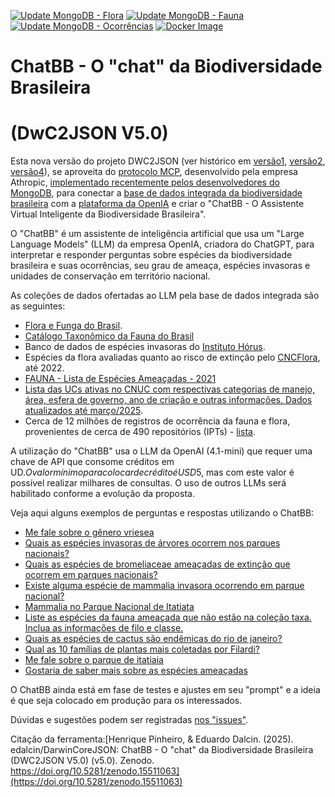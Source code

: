 [![Update MongoDB - Flora](https://github.com/edalcin/DarwinCoreJSON/actions/workflows/update-mongodb-flora.yml/badge.svg)](https://github.com/edalcin/DarwinCoreJSON/actions/workflows/update-mongodb-flora.yml)
[![Update MongoDB - Fauna](https://github.com/edalcin/DarwinCoreJSON/actions/workflows/update-mongodb-fauna.yml/badge.svg)](https://github.com/edalcin/DarwinCoreJSON/actions/workflows/update-mongodb-fauna.yml)
[![Update MongoDB - Ocorrências](https://github.com/edalcin/DarwinCoreJSON/actions/workflows/update-mongodb-occurrences.yml/badge.svg)](https://github.com/edalcin/DarwinCoreJSON/actions/workflows/update-mongodb-occurrences.yml)
[![Docker Image](https://github.com/edalcin/DarwinCoreJSON/actions/workflows/docker.yml/badge.svg)](https://github.com/edalcin/DarwinCoreJSON/pkgs/container/darwincorejson)


# ChatBB - O "chat" da Biodiversidade Brasileira
# (DwC2JSON V5.0)

Esta nova versão do projeto DWC2JSON (ver histórico em [versão1](https://github.com/edalcin/DarwinCoreJSON/blob/main/README.v1.md), [versão2](https://github.com/edalcin/DarwinCoreJSON/blob/main/README.v2..md), [versão4](https://github.com/edalcin/DarwinCoreJSON/blob/main/README.v4.md)), se aproveita do [protocolo MCP](https://www.anthropic.com/news/model-context-protocol), desenvolvido pela empresa Athropic, [implementado recentemente pelos desenvolvedores do MongoDB](https://www.mongodb.com/blog/post/announcing-mongodb-mcp-server), para conectar a [base de dados integrada da biodiversidade brasileira]() com a [plataforma da OpenIA](https://platform.openai.com/docs/overview) e criar o "ChatBB - O Assistente Virtual Inteligente da Biodiversidade Brasileira".

O "ChatBB" é um assistente de inteligência artificial que usa um "Large Language Models" (LLM) da empresa OpenIA, criadora do ChatGPT, para interpretar e responder perguntas sobre espécies da biodiversidade brasileira e suas ocorrências, seu grau de ameaça, espécies invasoras e unidades de conservação em território nacional.

As coleções de dados ofertadas ao LLM pela base de dados integrada são as seguintes:

* [Flora e Funga do Brasil](https://floradobrasil.jbrj.gov.br/consulta/).
* [Catálogo Taxonômico da Fauna do Brasil](http://fauna.jbrj.gov.br/)
* Banco de dados de espécies invasoras do [Instituto Hórus](https://institutohorus.org.br/).
* Espécies da flora avaliadas quanto ao risco de extinção pelo [CNCFlora](https://cncflora.jbrj.gov.br/), até 2022.
* [FAUNA - Lista de Espécies Ameaçadas - 2021](https://dados.mma.gov.br/dataset/especies-ameacadas/resource/544f9312-d4c6-4d12-b6ac-51bf3039bbb7)
* [Lista das UCs ativas no CNUC com respectivas categorias de manejo, área, esfera de governo, ano de criação e outras informações. Dados atualizados até março/2025](https://dados.mma.gov.br/dataset/unidadesdeconservacao/resource/f6bf9940-cf30-4ef2-927d-2bd278e4c8af).
* Cerca de 12 milhões de registros de ocorrência da fauna e flora, provenientes de cerca de 490 repositórios (IPTs) - [lista](https://github.com/edalcin/DarwinCoreJSON/blob/main/referencias/occurrences.csv).

A utilização do "ChatBB" usa o LLM da OpenAI (4.1-mini) que requer uma chave de API que consome créditos em UD$. O valor mínimo para colocar de crédito é USD$5, mas com este valor é possível realizar milhares de consultas. O uso de outros LLMs será habilitado conforme a evolução da proposta.

Veja aqui alguns exemplos de perguntas e respostas utilizando o ChatBB:

* [Me fale sobre o gênero vriesea](https://trilium.dalc.in/share/lFMRnEIBR5Yu)
* [Quais as espécies invasoras de árvores ocorrem nos parques nacionais?](https://trilium.dalc.in/share/I7vFC96GRy73)
* [Quais as espécies de bromeliaceae ameaçadas de extinção que ocorrem em parques nacionais?](https://trilium.dalc.in/share/nfGgiYw3jhX8)
* [Existe alguma espécie de mammalia invasora ocorrendo em parque nacional?](https://trilium.dalc.in/share/gq7VrTs1VQw9)
* [Mammalia no Parque Nacional de Itatiata](https://trilium.dalc.in/share/UP1QHZIKKImI)
* [Liste as espécies da fauna ameaçada que não estão na coleção taxa. Inclua as informações de filo e classe.](https://trilium.dalc.in/share/dX6Fpw2sC6J2)
* [Quais as espécies de cactus são endêmicas do rio de janeiro?](https://trilium.dalc.in/share/wHVjLmy2GYZH)
* [Qual as 10 famílias de plantas mais coletadas por Filardi?](https://trilium.dalc.in/share/So7cSpBzKg6X)
* [Me fale sobre o parque de itatiaia](https://trilium.dalc.in/share/8DooZZ2m6ZRD)
* [Gostaria de saber mais sobre as espécies ameaçadas](https://trilium.dalc.in/share/hYv76no1dEgS)

O ChatBB ainda está em fase de testes e ajustes em seu "prompt" e a ideia é que seja colocado em produção para os interessados.

Dúvidas e sugestões podem ser registradas [nos "issues"](https://github.com/edalcin/DarwinCoreJSON/issues).

Citação da ferramenta:[Henrique Pinheiro, & Eduardo Dalcin. (2025). edalcin/DarwinCoreJSON: ChatBB - O "chat" da Biodiversidade Brasileira (DWC2JSON V5.0) (v5.0). Zenodo. https://doi.org/10.5281/zenodo.15511063](https://doi.org/10.5281/zenodo.15511063)
